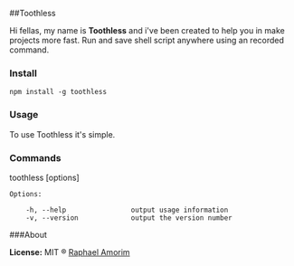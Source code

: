 ##Toothless

Hi fellas, my name is **Toothless** and i've been created to help you in make projects more fast. Run and save shell script anywhere using an recorded command.

### Install

    npm install -g toothless

### Usage
To use Toothless it's simple.

### Commands

  toothless [options]

    Options:

        -h, --help                output usage information
        -v, --version             output the version number


###About

**License:** MIT ® [Raphael Amorim](https://github.com/raphamorim)
